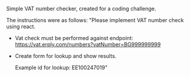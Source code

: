 Simple VAT number checker, created for a coding challenge.

The instructions were as follows:
"Please implement VAT number check using react.

- Vat check must be performed against endpoint: https://vat.erply.com/numbers?vatNumber=BG999999999
- Create form for lookup and show results.

  Example id for lookup: EE100247019"
